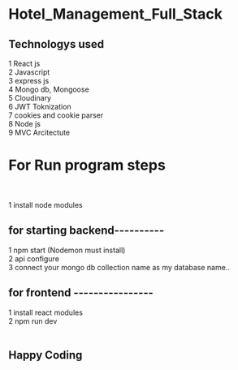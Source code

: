 # Hotel_Management_Full_Stack

## Technologys used
1 React js <br>
2 Javascript<br>
3 express js <br>
4 Mongo db, Mongoose <br>
5 Cloudinary <br>
6 JWT Toknization<br>
7 cookies and cookie parser<br>
8 Node js<br>
9 MVC Arcitectute<br>

# For Run program steps<br><br>
1 install node modules<br>
## for starting backend----------<br>
1 npm start (Nodemon must install)<br>
2 api configure<br>
3 connect your mongo db collection name as my database name..<br>
## for frontend ----------------<br>
1 install react modules<br>
2 npm run dev<br><br>


## Happy Coding
